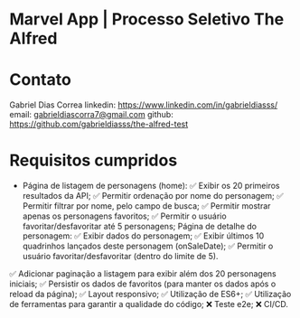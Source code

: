 # Marvel App | Processo Seletivo The Alfred

# Contato
Gabriel Dias Correa
linkedin: https://www.linkedin.com/in/gabrieldiasss/
email: gabrieldiascorra7@gmail.com
github: https://github.com/gabrieldiasss/the-alfred-test

# Requisitos cumpridos

- Página de listagem de personagens (home):
  ✅ Exibir os 20 primeiros resultados da API;
  ✅ Permitir ordenação por nome do personagem;
  ✅ Permitir filtrar por nome, pelo campo de busca;
  ✅ Permitir mostrar apenas os personagens favoritos;
  ✅ Permitir o usuário favoritar/desfavoritar até 5 personagens;
Página de detalhe do personagem:
  ✅ Exibir dados do personagem;
  ✅ Exibir últimos 10 quadrinhos lançados deste personagem (onSaleDate);
  ✅ Permitir o usuário favoritar/desfavoritar (dentro do limite de 5).

✅ Adicionar paginação a listagem para exibir além dos 20 personagens iniciais;
✅ Persistir os dados de favoritos (para manter os dados após o reload da página);
✅ Layout responsivo;
✅ Utilização de ES6+;
✅ Utilização de ferramentas para garantir a qualidade do código;
❌ Teste e2e;
❌ CI/CD.